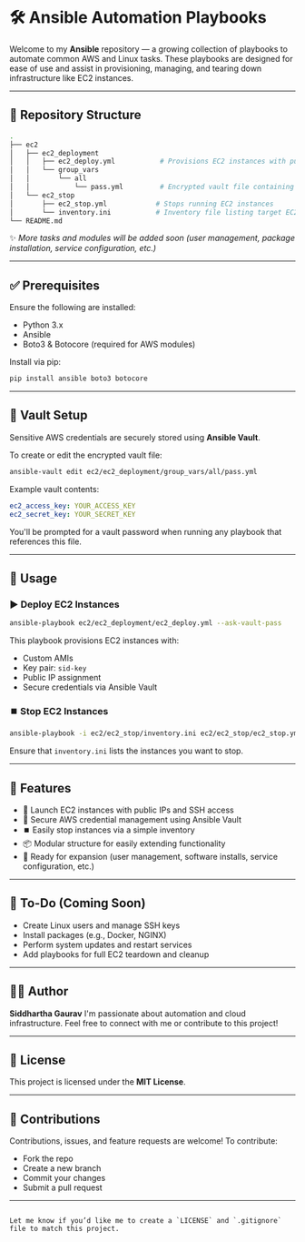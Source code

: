 
# 🛠️ Ansible Automation Playbooks

Welcome to my **Ansible** repository — a growing collection of playbooks to automate common AWS and Linux tasks. These playbooks are designed for ease of use and assist in provisioning, managing, and tearing down infrastructure like EC2 instances.

---

## 📁 Repository Structure

```bash
.
├── ec2
│   ├── ec2_deployment
│   │   ├── ec2_deploy.yml           # Provisions EC2 instances with public IP and SSH access
│   │   └── group_vars
│   │       └── all
│   │           └── pass.yml         # Encrypted vault file containing AWS credentials
│   └── ec2_stop
│       ├── ec2_stop.yml            # Stops running EC2 instances
│       └── inventory.ini           # Inventory file listing target EC2 instances
└── README.md
````

✨ *More tasks and modules will be added soon (user management, package installation, service configuration, etc.)*

---

## ✅ Prerequisites

Ensure the following are installed:

* Python 3.x
* Ansible
* Boto3 & Botocore (required for AWS modules)

Install via pip:

```bash
pip install ansible boto3 botocore
```

---

## 🔐 Vault Setup

Sensitive AWS credentials are securely stored using **Ansible Vault**.

To create or edit the encrypted vault file:

```bash
ansible-vault edit ec2/ec2_deployment/group_vars/all/pass.yml
```

Example vault contents:

```yaml
ec2_access_key: YOUR_ACCESS_KEY
ec2_secret_key: YOUR_SECRET_KEY
```

You'll be prompted for a vault password when running any playbook that references this file.

---

## 🚀 Usage

### ▶️ Deploy EC2 Instances

```bash
ansible-playbook ec2/ec2_deployment/ec2_deploy.yml --ask-vault-pass
```

This playbook provisions EC2 instances with:

* Custom AMIs
* Key pair: `sid-key`
* Public IP assignment
* Secure credentials via Ansible Vault

### ⏹️ Stop EC2 Instances

```bash
ansible-playbook -i ec2/ec2_stop/inventory.ini ec2/ec2_stop/ec2_stop.yml
```

Ensure that `inventory.ini` lists the instances you want to stop.

---

## 🌟 Features

* 🚀 Launch EC2 instances with public IPs and SSH access
* 🔐 Secure AWS credential management using Ansible Vault
* ⏹️ Easily stop instances via a simple inventory
* 📦 Modular structure for easily extending functionality
* 🧩 Ready for expansion (user management, software installs, service configuration, etc.)

---

## 📝 To-Do (Coming Soon)

* Create Linux users and manage SSH keys
* Install packages (e.g., Docker, NGINX)
* Perform system updates and restart services
* Add playbooks for full EC2 teardown and cleanup

---

## 🙋‍♂️ Author

**Siddhartha Gaurav**
I'm passionate about automation and cloud infrastructure.
Feel free to connect with me or contribute to this project!

---

## 📜 License

This project is licensed under the **MIT License**.

---

## 🤝 Contributions

Contributions, issues, and feature requests are welcome!
To contribute:

* Fork the repo
* Create a new branch
* Commit your changes
* Submit a pull request

---

```

Let me know if you’d like me to create a `LICENSE` and `.gitignore` file to match this project.
```
